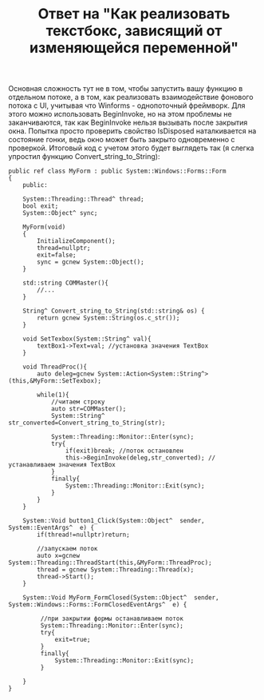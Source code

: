 ﻿---
title: "Ответ на \"Как реализовать текстбокс, зависящий от изменяющейся переменной\""
se.owner.user_id: 240512
se.owner.display_name: "MSDN.WhiteKnight"
se.owner.link: "https://ru.stackoverflow.com/users/240512/msdn-whiteknight"
se.answer_id: 1236949
se.question_id: 1236626
se.post_type: answer
se.is_accepted: False
---
<p>Основная сложность тут не в том, чтобы запустить вашу функцию в отдельном потоке, а в том, как реализовать взаимодействие фонового потока с UI, учитывая что Winforms - однопоточный фреймворк. Для этого можно использовать BeginInvoke, но на этом проблемы не заканчиваются, так как BeginInvoke нельзя вызывать после закрытия окна. Попытка просто проверить свойство IsDisposed наталкивается на состояние гонки, ведь окно может быть закрыто одновременно с проверкой. Итоговый код с учетом этого будет выглядеть так (я слегка упростил функцию Convert_string_to_String):</p>

<pre class="lang-cpp prettyprint-override"><code>public ref class MyForm : public System::Windows::Forms::Form
{
    public:

    System::Threading::Thread^ thread;
    bool exit;
    System::Object^ sync;

    MyForm(void)
    {
        InitializeComponent();
        thread=nullptr;
        exit=false;
        sync = gcnew System::Object();
    }
    
    std::string COMMaster(){
        //...
    }
    
    String^ Convert_string_to_String(std::string&amp; os) {
        return gcnew System::String(os.c_str());    
    }

    void SetTexbox(System::String^ val){        
        textBox1-&gt;Text=val; //установка значения TextBox
    }   

    void ThreadProc(){
        auto deleg=gcnew System::Action&lt;System::String^&gt;(this,&amp;MyForm::SetTexbox);

        while(1){
            //читаем строку
            auto str=COMMaster();
            System::String^ str_converted=Convert_string_to_String(str);

            System::Threading::Monitor::Enter(sync);
            try{
                if(exit)break; //поток остановлен
                this-&gt;BeginInvoke(deleg,str_converted); //устанавливаем значения TextBox
            }
            finally{
                System::Threading::Monitor::Exit(sync);
            }
        }
    }
        
    System::Void button1_Click(System::Object^  sender, System::EventArgs^  e) {
        if(thread!=nullptr)return;
        
        //запускаем поток
        auto x=gcnew System::Threading::ThreadStart(this,&amp;MyForm::ThreadProc);
        thread = gcnew System::Threading::Thread(x);
        thread-&gt;Start();
    }
     
    System::Void MyForm_FormClosed(System::Object^  sender, System::Windows::Forms::FormClosedEventArgs^  e) {
         
         //при закрытии формы останавливаем поток
         System::Threading::Monitor::Enter(sync);
         try{
             exit=true;
         }
         finally{
             System::Threading::Monitor::Exit(sync);
         }
                
    }
}
</code></pre>
